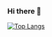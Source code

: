 ### Hi there 👋

[![Top Langs](https://github-readme-stats.vercel.app/api/top-langs/?username=Ginsutime)](https://github.com/Ginsutime/github-readme-stats)

<!--
**Ginsutime/Ginsutime** is a ✨ _special_ ✨ repository because its `README.md` (this file) appears on your GitHub profile.

Here are some ideas to get you started:

- 🔭 I’m currently working on ...
- 🌱 I’m currently learning ...
- 👯 I’m looking to collaborate on ...
- 🤔 I’m looking for help with ...
- 💬 Ask me about ...
- 📫 How to reach me: ...
- 😄 Pronouns: ...
- ⚡ Fun fact: ...
-->
